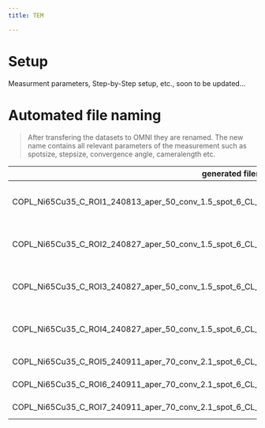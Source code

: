 ```yaml
---
title: TEM

---
```


# Setup
Measurment parameters, Step-by-Step setup, etc., soon to be updated...


# Automated file naming
> After transfering the datasets to OMNI they are renamed. The new name contains all relevant parameters of the measurement such as spotsize, stepsize, convergence angle, cameralength etc. 


| generated filename                                                                                      | name        | sample          | ROI | date   | aper | conv | spot | CL | scan_rot | pixeltime | stepsize | size_gb | r_x | r_y | GIF       | comments                     |
| ------------------------------------------------------------------------------------------------------- | ----------- | --------------- | --- | ------ | ---- | ---- | ---- | -- | -------- | --------- | -------- | ------- | --- | --- | --------- | ---------------------------- |
| COPL_Ni65Cu35_C_ROI1_240813_aper_50_conv_1.5_spot_6_CL_98_stepsize_5_r_x_193_r_y_96_GIF_1024x1024.dm4   | 046_STEM_SI | COPL_Ni65Cu35_C | 1   | 240813 | 50   | 1.5  | 6    | 98 | 0        | 0.05      | 5        | 72      | 193 | 96  | 1024x1024 | aligned and centered + drift |
| COPL_Ni65Cu35_C_ROI2_240827_aper_50_conv_1.5_spot_6_CL_35_stepsize_5_r_x_70_r_y_131_GIF_512x512.dm4     | 056_STEM_SI | COPL_Ni65Cu35_C | 2   | 240827 | 50   | 1.5  | 6    | 35 | 0        | 0.05      | 5        | 9       | 70  | 131 | 512x512   | aligned and centered + drift |
| COPL_Ni65Cu35_C_ROI3_240827_aper_50_conv_1.5_spot_6_CL_47_stepsize_10_r_x_178_r_y_186_GIF_512x512.dm4   | 057_STEM_SI | COPL_Ni65Cu35_C | 3   | 240827 | 50   | 1.5  | 6    | 47 | 0        | 0.05      | 10       | 32      | 178 | 186 | 512x512   | aligned and centered + drift |
| COPL_Ni65Cu35_C_ROI4_240827_aper_50_conv_1.5_spot_6_CL_47_stepsize_10_r_x_130_r_y_131_GIF_1024x1024.dm4 | 058_STEM_SI | COPL_Ni65Cu35_C | 4   | 240827 | 50   | 1.5  | 6    | 47 | 0        | 0.05      | 10       | 64      | 130 | 131 | 1024x1024 | aligned and centered + drift |
| COPL_Ni65Cu35_C_ROI5_240911_aper_70_conv_2.1_spot_6_CL_35_stepsize_6_r_x_224_r_y_112_GIF_1024x1024.dm4  | 048_STEM_SI | COPL_Ni65Cu35_C | 5   | 240911 | 70   | 2.1  | 6    | 35 | 0        | 0.05      | 6        | 98      | 224 | 112 | 1024x1024 | no slit, 49x                 |
| COPL_Ni65Cu35_C_ROI6_240911_aper_70_conv_2.1_spot_6_CL_35_stepsize_3_r_x_200_r_y_200_GIF_512x512.dm4    | 049_STEM_SI | COPL_Ni65Cu35_C | 6   | 240911 | 70   | 2.1  | 6    | 35 | 0        | 0.05      | 3        | 39      | 200 | 200 | 512x512   | no slit, 35x                 |
| COPL_Ni65Cu35_C_ROI7_240911_aper_70_conv_2.1_spot_6_CL_35_stepsize_2_r_x_100_r_y_100_GIF_512x512.dm4    | 050_STEM_SI | COPL_Ni65Cu35_C | 7   | 240911 | 70   | 2.1  | 6    | 35 | 0        | 0.05      | 2        | 10      | 100 | 100 | 512x512   | no slit, 35x                 |                             |             |  |   |        |      |      |      |    |          |           |          |         |     |     |           |                              |
